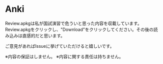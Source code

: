 # Anki

Review.apkgは私が国試演習で危ういと思った内容を収載しています。
Review.apkgをクリックし、"Download"をクリックしてください。その後の読み込みは直感的だと思います。

ご意見があればIssueに挙げていただけると嬉しいです。

※内容の保証はしません。
※内容に関する責任は持ちません。